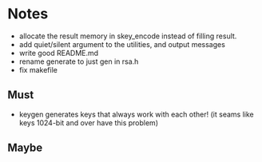 # Notes
- allocate the result memory in skey_encode instead of filling result.
- add quiet/silent argument to the utilities, and output messages
- write good README.md
- rename generate to just gen in rsa.h
- fix makefile

## Must
- keygen generates keys that always work with each other!
  (it seams like keys 1024-bit and over have this problem)

## Maybe

